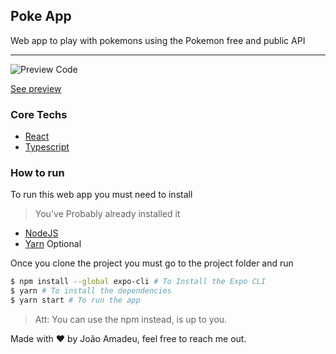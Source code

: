 ## Poke App

Web app to play with pokemons using the Pokemon free and public API

<hr>

![Preview Code](https://s10.gifyu.com/images/pokemon-app-test.gif)

[See preview](https://s10.gifyu.com/images/pokemon-app-test.gif)

### Core Techs
- [React](https://reactjs.org/)
- [Typescript](https://www.typescriptlang.org/)

### How to run

To run this web app you must need to install

>You've Probably already installed it

- [NodeJS](https://nodejs.org/en/)
- [Yarn](https://yarnpkg.com/) Optional

Once you clone the project you must go to the project folder and run

```bash
$ npm install --global expo-cli # To Install the Expo CLI
$ yarn # To install the dependencies
$ yarn start # To run the app
```

> Att: You can use the npm instead, is up to you.

Made with :heart: by João Amadeu, feel free to reach me out.
